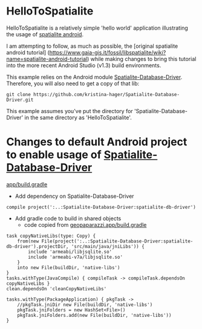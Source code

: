 # HelloToSpatialite

HelloToSpatialite is a relatively simple 'hello world' application illustrating the usage of [spatialite android](https://www.gaia-gis.it/fossil/libspatialite/wiki?name=splite-android).

I am attempting to follow, as much as possible, the [original spatialite android tutorial] (https://www.gaia-gis.it/fossil/libspatialite/wiki?name=spatialite-android-tutorial)
while making changes to bring this tutorial into the more recent Android Studio (v1.3) build environments.

This example relies on the Android module [Spatialite-Database-Driver](https://github.com/kristina-hager/Spatialite-Database-Driver).
Therefore, you will also need to get a copy of that lib:

`git clone https://github.com/kristina-hager/Spatialite-Database-Driver.git`

This example assumes you've put the directory for 'Spatialite-Database-Driver' in the same directory as 'HelloToSpatialite'.

# Changes to default Android project to enable usage of [Spatialite-Database-Driver](https://github.com/kristina-hager/Spatialite-Database-Driver)

[app/build.gradle](https://github.com/kristina-hager/HelloToSpatialite/blob/master/app/build.gradle)
- Add dependency on Spatialite-Database-Driver

`compile project(':..:Spatialite-Database-Driver:spatialite-db-driver')`

- Add gradle code to build in shared objects
  -  code copied from  [geopaparazzi.app/build.gradle](https://github.com/geopaparazzi/geopaparazzi/blob/master/geopaparazzi.app/build.gradle)

```
task copyNativeLibs(type: Copy) {
    from(new File(project(':..:Spatialite-Database-Driver:spatialite-db-driver').projectDir, 'src/main/java/jniLibs')) {
        include 'armeabi/libjsqlite.so'
        include 'armeabi-v7a/libjsqlite.so'
    }
    into new File(buildDir, 'native-libs')
}
tasks.withType(JavaCompile) { compileTask -> compileTask.dependsOn copyNativeLibs }
clean.dependsOn 'cleanCopyNativeLibs'

tasks.withType(PackageApplication) { pkgTask ->
    //pkgTask.jniDir new File(buildDir, 'native-libs')
    pkgTask.jniFolders = new HashSet<File>()
    pkgTask.jniFolders.add(new File(buildDir, 'native-libs'))
}
```
